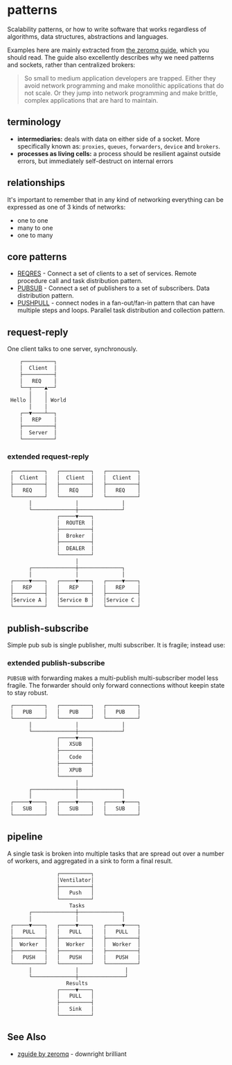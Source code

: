 # patterns
Scalability patterns, or how to write software that works regardless of
algorithms, data structures, abstractions and languages.

Examples here are mainly extracted from [the zeromq
guide](http://zguide.zeromq.org/page:all), which you should read. The guide
also excellently describes why we need patterns and sockets, rather than
centralized brokers:

> So small to medium application developers are trapped. Either they avoid
> network programming and make monolithic applications that do not scale. Or
> they jump into network programming and make brittle, complex applications
> that are hard to maintain.

## terminology
- __intermediaries:__ deals with data on either side of a socket. More
  specifically known as: `proxies`, `queues`, `forwarders`, `device` and
  `brokers`.
- __processes as living cells:__ a process should be resilient against outside
errors, but immediately self-destruct on internal errors

## relationships
It's important to remember that in any kind of networking everything can be
expressed as one of 3 kinds of networks:
- one to one
- many to one
- one to many

## core patterns
- [REQRES](#request-reply) - Connect a set of clients to a set of services.
  Remote procedure call and task distribution pattern.
- [PUBSUB](#publish-subscribe) - Connect a set of publishers to a set of
  subscribers. Data distribution pattern.
- [PUSHPULL](#pipeline) - connect nodes in a fan-out/fan-in pattern that can
  have multiple steps and loops. Parallel task distribution and collection
  pattern.

## request-reply
One client talks to one server, synchronously.
```txt
    ┌──────────┐
    │  Client  │
    ├──────────┤
    │   REQ    │
    └──┬────▲──┘
       │    │
 Hello │    │ World
       │    │
    ┌──▼────┴──┐
    │   REP    │
    ├──────────┤
    │  Server  │
    └──────────┘
```

### extended request-reply
```txt
 ┌──────────┐   ┌──────────┐   ┌──────────┐
 │  Client  │   │  Client  │   │  Client  │
 ├──────────┤   ├──────────┤   ├──────────┤
 │   REQ    │   │   REQ    │   │   REQ    │
 └──────────┘   └──────────┘   └──────────┘
       │              │              │
       └──────────────┼──────────────┘
                ┌─────▼────┐
                │  ROUTER  │
                ├──────────┤
                │  Broker  │
                ├──────────┤
                │  DEALER  │
                └──────────┘
                      │
       ┌──────────────┼──────────────┐
       │              │              │
 ┌─────▼────┐   ┌─────▼────┐   ┌─────▼────┐
 │   REP    │   │   REP    │   │   REP    │
 ├──────────┤   ├──────────┤   ├──────────┤
 │Service A │   │Service B │   │Service C │
 └──────────┘   └──────────┘   └──────────┘
```

## publish-subscribe
Simple pub sub is single publisher, multi subscriber. It is fragile; instead
use:
### extended publish-subscribe
`PUBSUB` with forwarding makes a multi-publish multi-subscriber model less
fragile. The forwarder should only forward connections without keepin state to
stay robust.
```txt
 ┌──────────┐   ┌──────────┐   ┌──────────┐
 │   PUB    │   │   PUB    │   │   PUB    │
 └──────────┘   └──────────┘   └──────────┘
       │              │              │
       └──────────────┼──────────────┘
                ┌─────▼────┐
                │   XSUB   │
                ├──────────┤
                │   Code   │
                ├──────────┤
                │   XPUB   │
                └──────────┘
                      │
       ┌──────────────┼──────────────┐
       │              │              │
 ┌─────▼────┐   ┌─────▼────┐   ┌─────▼────┐
 │   SUB    │   │   SUB    │   │   SUB    │
 └──────────┘   └──────────┘   └──────────┘
```

## pipeline
A single task is broken into multiple tasks that are spread out over a number
of workers, and aggregated in a sink to form a final result.
```txt
                ┌──────────┐
                │Ventilator│
                ├──────────┤
                │   Push   │
                └──────────┘
                    Tasks
       ┌──────────────┼──────────────┐
       │              │              │
 ┌─────▼────┐   ┌─────▼────┐   ┌─────▼────┐
 │   PULL   │   │   PULL   │   │   PULL   │
 ├──────────┤   ├──────────┤   ├──────────┤
 │  Worker  │   │  Worker  │   │  Worker  │
 ├──────────┤   ├──────────┤   ├──────────┤
 │   PUSH   │   │   PUSH   │   │   PUSH   │
 └──────────┘   └──────────┘   └──────────┘
       │              │               │
       └──────────────┼───────────────┘
                   Results
                ┌─────▼────┐
                │   PULL   │
                ├──────────┤
                │   Sink   │
                └──────────┘
```

## See Also
- [zguide by zeromq](http://zguide.zeromq.org/page:all) - downright brilliant
